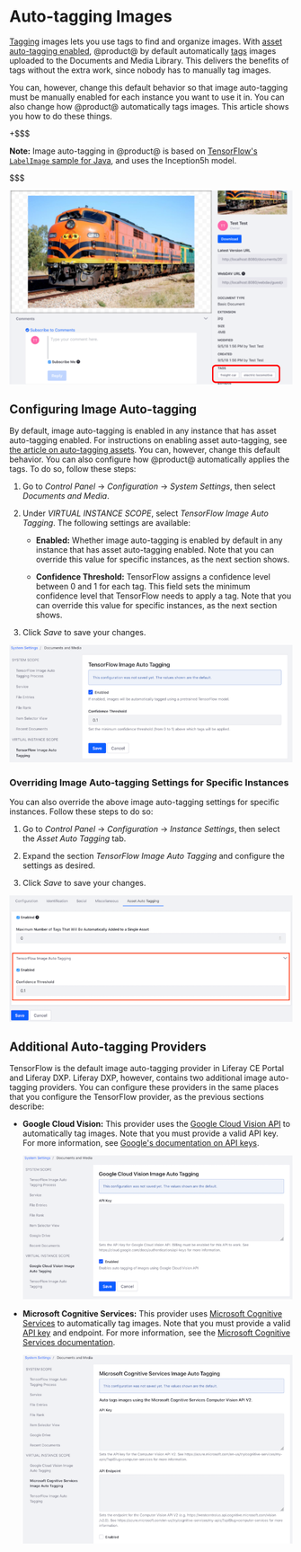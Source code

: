 # Auto-tagging Images [](id=auto-tagging-images)

[Tagging](/discover/portal/-/knowledge_base/7-2/tagging-content) 
images lets you use tags to find and organize images. With 
[asset auto-tagging enabled](/discover/portal/-/knowledge_base/7-2/auto-tagging-assets), 
@product@ by default automatically 
[tags](/discover/portal/-/knowledge_base/7-2/tagging-content) 
images uploaded to the Documents and Media Library. This delivers the benefits 
of tags without the extra work, since nobody has to manually tag images. 

You can, however, change this default behavior so that image auto-tagging must 
be manually enabled for each instance you want to use it in. You can also change 
how @product@ automatically tags images. This article shows you how to do these 
things. 

+$$$

**Note:** Image auto-tagging in @product@ is based on 
[TensorFlow's `LabelImage` sample for Java](https://github.com/tensorflow/tensorflow/blob/master/tensorflow/java/src/main/java/org/tensorflow/examples/LabelImage.java), 
and uses the Inception5h model. 

$$$

![Figure 1: The tags *freight car* and *electric locomotive* were automatically applied to this image.](../../../images/auto-tagging-images.png)

## Configuring Image Auto-tagging [](id=configuring-image-auto-tagging)

By default, image auto-tagging is enabled in any instance that has asset 
auto-tagging enabled. For instructions on enabling asset auto-tagging, see 
[the article on auto-tagging assets](/discover/portal/-/knowledge_base/7-2/auto-tagging-assets). 
You can, however, change this default behavior. You can also configure how 
@product@ automatically applies the tags. To do so, follow these steps: 

1.  Go to *Control Panel* &rarr; *Configuration* &rarr; *System Settings*, then 
    select *Documents and Media*. 

2.  Under *VIRTUAL INSTANCE SCOPE*, select *TensorFlow Image Auto Tagging*. The 
    following settings are available: 

    -   **Enabled:** Whether image auto-tagging is enabled by default in any 
        instance that has asset auto-tagging enabled. Note that you can override 
        this value for specific instances, as the next section shows. 

    -   **Confidence Threshold:** TensorFlow assigns a confidence level between 
        0 and 1 for each tag. This field sets the minimum confidence level that 
        TensorFlow needs to apply a tag. Note that you can override this value 
        for specific instances, as the next section shows. 
        <!-- I'm assuming 1 is high confidence and 0 is low confidence? -->

3.  Click *Save* to save your changes. 

![Figure 2: Configure image auto-tagging for the instances in your portal.](../../../images/auto-tagging-image-settings.png)

### Overriding Image Auto-tagging Settings for Specific Instances [](id=overriding-image-auto-tagging-settings-for-specific-instances)

You can also override the above image auto-tagging settings for specific 
instances. Follow these steps to do so: 

1.  Go to *Control Panel* &rarr; *Configuration* &rarr; *Instance Settings*, 
    then select the *Asset Auto Tagging* tab. 

2.  Expand the section *TensorFlow Image Auto Tagging* and configure the 
    settings as desired. 

3.  Click *Save* to save your changes. 

![Figure 3: Configure image auto-tagging for a specific instance.](../../../images/auto-tagging-image-instance.png)

## Additional Auto-tagging Providers [](id=additional-auto-tagging-providers)

TensorFlow is the default image auto-tagging provider in Liferay CE Portal and 
Liferay DXP. Liferay DXP, however, contains two additional image auto-tagging 
providers. You can configure these providers in the same places that you 
configure the TensorFlow provider, as the previous sections describe: 

-   **Google Cloud Vision:** This provider uses the 
    [Google Cloud Vision API](https://cloud.google.com/vision/) 
    to automatically tag images. Note that you must provide a valid API key. For 
    more information, see 
    [Google's documentation on API keys](https://cloud.google.com/docs/authentication/api-keys). 

    ![Figure 4: The Google Cloud Vision provider requires an API key.](../../../images/auto-tagging-image-google.png)

-   **Microsoft Cognitive Services:** This provider uses 
    [Microsoft Cognitive Services](https://azure.microsoft.com/en-us/services/cognitive-services/) 
    to automatically tag images. Note that you must provide a valid 
    [API key](https://azure.microsoft.com/en-us/try/cognitive-services/my-apis/?apiSlug=computer-services) 
    and endpoint. For more information, see the
    [Microsoft Cognitive Services documentation](https://docs.microsoft.com/en-us/azure/cognitive-services/). 

    ![Figure 5: The Microsoft Cognitive Services provider requires an API key and endpoint.](../../../images/auto-tagging-image-microsoft.png)
